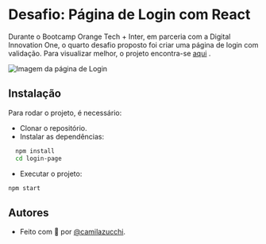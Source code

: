 # Desafio: Página de Login com React

Durante o Bootcamp Orange Tech + Inter, em parceria com a Digital Innovation One, o quarto desafio proposto foi criar uma página de login com validação.
Para visualizar melhor, o projeto encontra-se [aqui](https://react-calculadora-two.vercel.app/) .

![Imagem da página de Login](https://uploaddeimagens.com.br/images/004/180/448/original/login-page.PNG?1669494938)


## Instalação

Para rodar o projeto, é necessário:

- Clonar o repositório.
- Instalar as dependências:

```bash
  npm install
  cd login-page
```
- Executar o projeto:
```bash
npm start
```
## Autores

- Feito com 💜 por [@camilazucchi](https://www.github.com/camilazucchi).